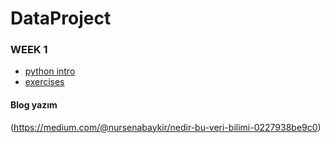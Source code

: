 # DataProject
### WEEK 1
- [python intro](python_intro.ipynb)
- [exercises](exercises/week_1_exercise.ipynb)
#### Blog yazım
(https://medium.com/@nursenabaykir/nedir-bu-veri-bilimi-0227938be9c0)

